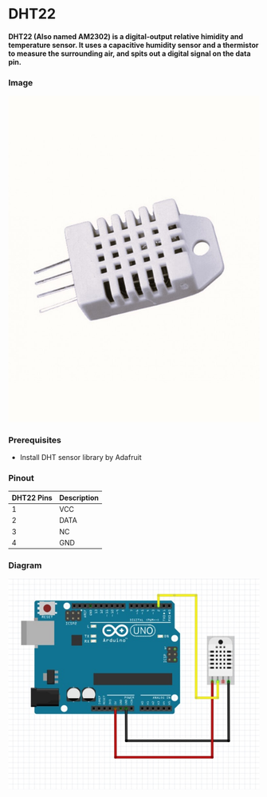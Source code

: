 # DHT22

#### DHT22 (Also named AM2302) is a digital-output relative himidity and temperature sensor. It uses a capacitive humidity sensor and a thermistor to measure the surrounding air, and spits out a digital signal on the data pin.

### Image
<img src="https://github.com/GDS2005/arduino/blob/main/dht22/module.jpg" alt="dht22 Module" width="600"/>

### Prerequisites
- Install DHT sensor library by Adafruit

### Pinout
| DHT22 Pins | Description |
| --- | --- |
| 1 | VCC |
| 2 | DATA |
| 3 | NC |
| 4 | GND |

### Diagram
<img src="https://github.com/GDS2005/arduino/blob/main/dht22/circuit.jpg" alt="dht22 Diagram" width="600"/>